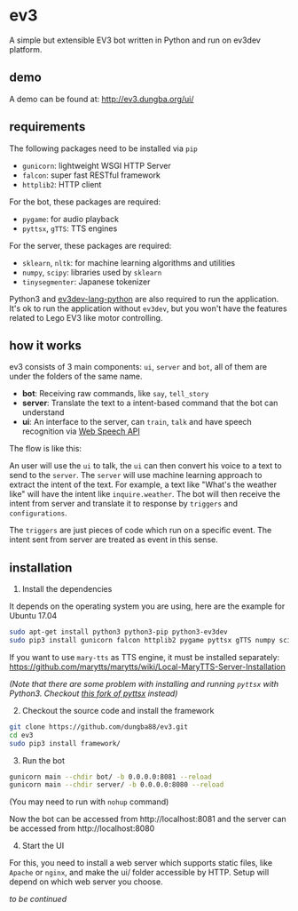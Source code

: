 # ev3

A simple but extensible EV3 bot written in Python and run on ev3dev platform.

## demo

A demo can be found at: http://ev3.dungba.org/ui/

## requirements

The following packages need to be installed via `pip`
- `gunicorn`: lightweight WSGI HTTP Server
- `falcon`: super fast RESTful framework
- `httplib2`: HTTP client

For the bot, these packages are required:
- `pygame`: for audio playback
- `pyttsx`, `gTTS`: TTS engines

For the server, these packages are required:
- `sklearn`, `nltk`: for machine learning algorithms and utilities
- `numpy`, `scipy`: libraries used by `sklearn`
- `tinysegmenter`: Japanese tokenizer

Python3 and [ev3dev-lang-python](https://github.com/rhempel/ev3dev-lang-python) are also required to run the application. It's ok to run the application without `ev3dev`, but you won't have the features related to Lego EV3 like motor controlling.

## how it works

ev3 consists of 3 main components: `ui`, `server` and `bot`, all of them are under the folders of the same name.

- **bot**: Receiving raw commands, like `say`, `tell_story`
- **server**: Translate the text to a intent-based command that the bot can understand
- **ui**: An interface to the server, can `train`, `talk` and have speech recognition via [Web Speech API](https://developer.mozilla.org/en-US/docs/Web/API/Web_Speech_API)

The flow is like this:

An user will use the `ui` to talk, the `ui` can then convert his voice to a text to send to the `server`. The `server` will use machine learning approach to extract the intent of the text. For example, a text like "What's the weather like" will have the intent like `inquire.weather`. The bot will then receive the intent from server and translate it to response by `triggers` and `configurations`.

The `triggers` are just pieces of code which run on a specific event. The intent sent from server are treated as event in this sense.

## installation

1. Install the dependencies

It depends on the operating system you are using, here are the example for Ubuntu 17.04

```bash
sudo apt-get install python3 python3-pip python3-ev3dev
sudo pip3 install gunicorn falcon httplib2 pygame pyttsx gTTS numpy scipy sklearn nltk tinysegmenter
```

If you want to use `mary-tts` as TTS engine, it must be installed separately:
https://github.com/marytts/marytts/wiki/Local-MaryTTS-Server-Installation

*(Note that there are some problem with installing and running `pyttsx` with Python3. Checkout [this fork of pyttsx](https://github.com/Julian-O/pyttsx) instead)*

2. Checkout the source code and install the framework
```bash
git clone https://github.com/dungba88/ev3.git
cd ev3
sudo pip3 install framework/
```

3. Run the bot
```bash
gunicorn main --chdir bot/ -b 0.0.0.0:8081 --reload
gunicorn main --chdir server/ -b 0.0.0.0:8080 --reload
```

(You may need to run with `nohup` command)

Now the bot can be accessed from http://localhost:8081 and the server can be accessed from http://localhost:8080

4. Start the UI

For this, you need to install a web server which supports static files, like `Apache` or `nginx`, and make the ui/ folder accessible by HTTP. Setup will depend on which web server you choose.

*to be continued*
